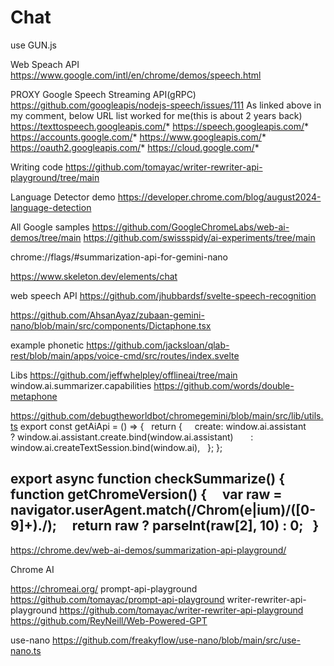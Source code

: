# Chat

use GUN.js

Web Speach API <https://www.google.com/intl/en/chrome/demos/speech.html>

PROXY  Google Speech Streaming API(gRPC)
<https://github.com/googleapis/nodejs-speech/issues/111>
As linked above in my comment, below URL list worked for me(this is about 2 years back)
<https://texttospeech.googleapis.com/>*
<https://speech.googleapis.com/>*
<https://accounts.google.com/>*
<https://www.googleapis.com/>*
<https://oauth2.googleapis.com/>*
<https://cloud.google.com/>*

Writing code
<https://github.com/tomayac/writer-rewriter-api-playground/tree/main>

Language Detector demo
<https://developer.chrome.com/blog/august2024-language-detection>

All Google samples
<https://github.com/GoogleChromeLabs/web-ai-demos/tree/main>
<https://github.com/swissspidy/ai-experiments/tree/main>

chrome://flags/#summarization-api-for-gemini-nano

<https://www.skeleton.dev/elements/chat>

 web speech API
<https://github.com/jhubbardsf/svelte-speech-recognition>

 <https://github.com/AhsanAyaz/zubaan-gemini-nano/blob/main/src/components/Dictaphone.tsx>

example  phonetic
<https://github.com/jacksloan/qlab-rest/blob/main/apps/voice-cmd/src/routes/index.svelte>

Libs
<https://github.com/jeffwhelpley/offlineai/tree/main>
window.ai.summarizer.capabilities
<https://github.com/words/double-metaphone>

<https://github.com/debugtheworldbot/chromegemini/blob/main/src/lib/utils.ts>
export const getAiApi = () => {
  return {
    create: window.ai.assistant
      ? window.ai.assistant.create.bind(window.ai.assistant)
      : window.ai.createTextSession.bind(window.ai),
  };
};

export async function checkSummarize() {
  function getChromeVersion() {
    var raw = navigator.userAgent.match(/Chrom(e|ium)\/([0-9]+)\./);
    return raw ? parseInt(raw[2], 10) : 0;
  }
--

 <https://chrome.dev/web-ai-demos/summarization-api-playground/>

Chrome AI

<https://chromeai.org/>
prompt-api-playground <https://github.com/tomayac/prompt-api-playground>
writer-rewriter-api-playground <https://github.com/tomayac/writer-rewriter-api-playground>
<https://github.com/ReyNeill/Web-Powered-GPT>

use-nano
<https://github.com/freakyflow/use-nano/blob/main/src/use-nano.ts>

